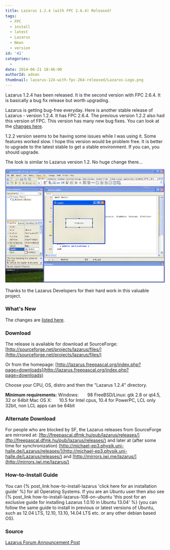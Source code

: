 ```yaml
---
title: Lazarus 1.2.4 (with FPC 2.6.4) Released!
tags:
  - FPC
  - install
  - latest
  - Lazarus
  - News
  - version
id: '41'
categories:
  -
date: 2014-06-21 18:46:00
authorId: adnan
thumbnail: lazarus-124-with-fpc-264-released/Lazarus-Logo.png
---
```


Lazarus 1.2.4 has been released. It is the second version with FPC 2.6.4. It is basically a bug fix release but worth upgrading.
<!-- more -->


Lazarus is getting bug-free everyday. Here is another stable release of Lazarus - version 1.2.4. It has FPC 2.6.4. The previous version 1.2.2 also had this version of FPC. This version has many new bug fixes. You can look at the [changes here](http://wiki.lazarus.freepascal.org/Lazarus_1.2_fixes_branch#Fixes_for_1.2.4_.28Merged.29).

1.2.2 version seems to be having some issues while I was using it. Some features worked slow. I hope this version would be problem free. It is better to upgrade to the latest stable to get a stable environment. If you can, you should upgrade.

The look is similar to Lazarus version 1.2. No huge change there...


![Lazarus IDE version 1.2.4 with FPC 2.6.4 screenshot in Windows XP](lazarus-124-with-fpc-264-released/lazarus-1.2.4-winxp.gif "Lazarus IDE version 1.2.4 with FPC 2.6.4 screenshot in Windows XP")



Thanks to the Lazarus Developers for their hard work in this valuable project.


### What's New

The changes are [listed here](http://wiki.lazarus.freepascal.org/Lazarus_1.2_fixes_branch#Fixes_for_1.2.4_.28Merged.29).


### Download

The release is available for download at SourceForge:
[http://sourceforge.net/projects/lazarus/files/](http://sourceforge.net/projects/lazarus/files/)

Or from the homepage: [http://lazarus.freepascal.org/index.php?page=downloads](http://lazarus.freepascal.org/index.php?page=downloads)

Choose your CPU, OS, distro and then the "Lazarus 1.2.4" directory.

**Minimum requirements:**
Windows:       98
FreeBSD/Linux: gtk 2.8 or qt4.5, 32 or 64bit
Mac OS X:      10.5 for Intel cpus, 10.4 for PowerPC, LCL only 32bit, non LCL apps can be 64bit


### Alternate Download

For people who are blocked by SF, the Lazarus releases from SourceForge are mirrored at:
[ftp://freepascal.dfmk.hu/pub/lazarus/releases/](ftp://freepascal.dfmk.hu/pub/lazarus/releases/)
and later at (after some time for synchronization)
[http://michael-ep3.physik.uni-halle.de/Lazarus/releases/](http://michael-ep3.physik.uni-halle.de/Lazarus/releases/)
and
[http://mirrors.iwi.me/lazarus/](http://mirrors.iwi.me/lazarus/)


### How-to-Install Guide


You can {% post_link how-to-install-lazarus 'click here for an installation guide' %} for all Operating Systems.
If you are an Ubuntu user then also see {% post_link how-to-install-lazarus-108-on-ubuntu 'this post for an exclusive guide for installing Lazarus 1.0.10 in Ubuntu 13.04' %} (you can follow the same guide to install in previous or latest versions of Ubuntu, such as 12.04 LTS, 12.10, 13.10, 14.04 LTS etc. or any other debian based OS).


### Source

[Lazarus Forum Announcement Post](http://forum.lazarus.freepascal.org/index.php/topic,24890.0.html)
